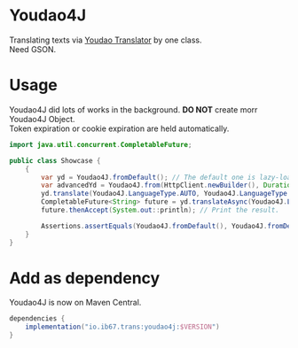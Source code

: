 # Youdao4J

Translating texts via [Youdao Translator](https://fanyi.youdao.com/) by one class.    
Need GSON.

# Usage
Youdao4J did lots of works in the background. **DO NOT** create morr Youdao4J Object.   
Token expiration or cookie expiration are held automatically.

```java
import java.util.concurrent.CompletableFuture;

public class Showcase {
    {
        var yd = Youdao4J.fromDefault(); // The default one is lazy-loaded and cached in memory.
        var advancedYd = Youdao4J.from(HttpClient.newBuilder(), Duration.ofMinutes(30), "Firefox UA ..?"); // If you need to specific User-Agent, HTTP Proxy, Cache-Control etc.
        yd.translate(Youdao4J.LanguageType.AUTO, Youdao4J.LanguageType.CHINESE, "Nullcat sb"); // Translate synchronously.
        CompletableFuture<String> future = yd.translateAsync(Youdao4J.LanguageType.AUTO, Youdao4J.LanguageType.CHINESE, "Nullcat sb"); // Translate Asynchronously. Threads are held by Http Clients
        future.thenAccept(System.out::println); // Print the result.

        Assertions.assertEquals(Youdao4J.fromDefault(), Youdao4J.fromDefault()); // They're equal.
    }
}
```

# Add as dependency

Youdao4J is now on Maven Central.

```groovy
dependencies {
    implementation("io.ib67.trans:youdao4j:$VERSION")
}
```